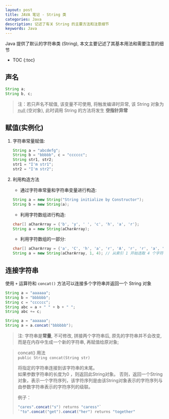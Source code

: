 ```yaml
---
layout: post
title: JAVA 笔记 - String 类
categories: Java
description: 记述了有关 String 的主要方法和注意细节
keywords: Java
---
```


Java 提供了默认的字符串类 (String), 本文主要记述了其基本用法和需要注意的细节

* TOC
{:toc}

## 声名

```java
String a;
String b, c;
```

> 注：若只声名不赋值, 该变量不可使用, 将触发编译时异常, 该 String 对象为 
<abbr title = "Java 封装了指针的概念, 事实上是对象名的指向为空, 对象名即对象的变量名, 是指针"> null </abbr>
 (空对象), 此时调用 String 的方法将发生 **空指针异常**

## 赋值(实例化)

1. 字符串常量赋值:
    ```java
    String a = "abcdefg";
    String b = "bbbbb", c = "cccccc";
    String str1, str2;
    str1 = "I'm str1";
    str2 = "I'm str2";
    ```

2. 利用构造方法

    * 通过字符串常量和字符串变量进行构造:
    ```java
    String a = new String("String initialize by Constructor");
    String b = new String(a);
    ```

    * 利用字符数组进行构造:  
    ```java
    char[] aCharArray = {'b', 'y', ' ', 'c', 'h', 'a', 'r'};
    String a = new String(aCharArray);
    ```

    * 利用字符数组的一部分:
    ```java
    char[] aCharArray = {'a', 'C', 'h', 'a', 'r', 'A', 'r', 'r', 'a', 'y'};
    String a = new String(aCharArray, 1, 4); // 从索引 1 开始选取 4 个字符
    ```

## 连接字符串

使用 `+` 运算符和 `concat()` 方法可以连接多个字符串并返回一个 String 对象

```java
String a = "aaaaaa";
String b = "bbbbbb";
String c = "cccccc";
String abc = a + " " + b + " ";
String abc += c;

String a = "aaaaaa";
String a = a.concat("bbbbbb");
```

> 注: 字符串是**常量**, 不可修改, 拼接两个字符串后, 原先的字符串并不会改变, 而是在内存中生成一个新的字符串, 再赋值给原对象;

> concat() 用法  
> `public String concat(String str)`  
> 
> 将指定的字符串连接到该字符串的末尾。  
如果参数字符串的长度为0 ，则返回此String对象。 否则，返回一个String对象，表示一个字符序列，该字符序列是由该String对象表示的字符序列与由参数字符串表示的字符序列的级联。
> 
> 例子：
>
> ```java
> "cares".concat("s") returns "caress"`
> `"to".concat("get").concat("her") returns "together"
> ```